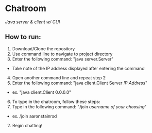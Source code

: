 # Chatroom
*Java server & client w/ GUI*

## How to run:
1. Download/Clone the repository
2. Use command line to navigate to project directory
3. Enter the following command: "java server.Server"
  - Take note of the IP address displayed after entering the command
4. Open another command line and repeat step 2
5. Enter the following command: "java client.Client Server *IP Address*"
  - ex. "java client.Client 0.0.0.0"
6. To type in the chatroom, follow these steps:
  1. Type in the following command: "/join *username of your choosing*"
  - ex. /join aaronstainrod
  2. Begin chatting!





